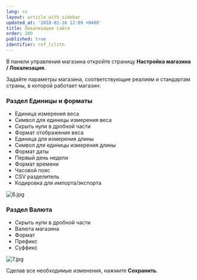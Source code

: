 ```yaml
---
lang: ru
layout: article_with_sidebar
updated_at: '2018-01-16 12:09 +0400'
title: Локализация сайта
order: 200
published: true
identifier: ref_lclztn
---
```

В панели управления магазина откройте страницу **Настройка магазина / Локализация**.
    
Задайте параметры магазина, соответствующие реалиям и стандартам страны, в которой работает магазин:

### Раздел Единицы и форматы
  *   Единица измерения веса
  *   Символ для единицы измерения веса
  *   Скрыть нули в дробной части   
  *   Формат отображения веса
  *   Единица для измерения длины
  *   Символ для единицы измерения длины   
  *   Формат даты
  *   Первый день недели
  *   Формат времени
  *   Часовой пояс
  *   CSV разделитель
  *   Кодировка для импорта/экспорта
    
   ![6.jpg]({{site.baseurl}}/attachments/ref_lclztn/6.jpg)

### Раздел Валюта  
  *   Скрыть нули в дробной части
  *   Валюта магазина
  *   Формат
  *   Префикс
  *   Суффикс
    
   ![7.jpg]({{site.baseurl}}/attachments/ref_lclztn/7.jpg)     
 
Сделав все необходимые изменения, нажмите **Сохранить**.
